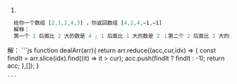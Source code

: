 1.
```js 
  给你一个数组 [2,1,2,4,3] ，你返回数组 [4,2,4,−1,−1]
  解释：
  第一个 2 后面比 2 大的数是 4 ; 1 后面比 1 大的数是 2 ；第二个 2 后面比 2 大的数是 4; 4 后面没有比 4 大的数，填 -1 ；3 后面没有比 3 大的数，填 -1 。
```
解： ```js
      function dealArr(arr){
        return arr.reduce((acc,cur,idx) => {
          const findIt = arr.slice(idx).find((it) => it > cur);
          acc.push(findIt ? findIt : -1);
          return acc;
        },[]);
      }

    ```